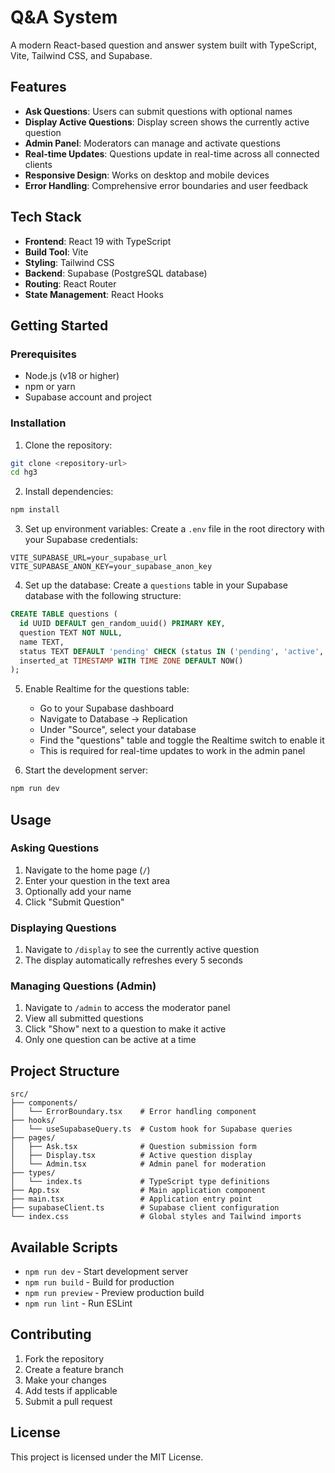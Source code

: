 # Q&A System

A modern React-based question and answer system built with TypeScript, Vite, Tailwind CSS, and Supabase.

## Features

- **Ask Questions**: Users can submit questions with optional names
- **Display Active Questions**: Display screen shows the currently active question
- **Admin Panel**: Moderators can manage and activate questions
- **Real-time Updates**: Questions update in real-time across all connected clients
- **Responsive Design**: Works on desktop and mobile devices
- **Error Handling**: Comprehensive error boundaries and user feedback

## Tech Stack

- **Frontend**: React 19 with TypeScript
- **Build Tool**: Vite
- **Styling**: Tailwind CSS
- **Backend**: Supabase (PostgreSQL database)
- **Routing**: React Router
- **State Management**: React Hooks

## Getting Started

### Prerequisites

- Node.js (v18 or higher)
- npm or yarn
- Supabase account and project

### Installation

1. Clone the repository:

```bash
git clone <repository-url>
cd hg3
```

2. Install dependencies:

```bash
npm install
```

3. Set up environment variables:
   Create a `.env` file in the root directory with your Supabase credentials:

```env
VITE_SUPABASE_URL=your_supabase_url
VITE_SUPABASE_ANON_KEY=your_supabase_anon_key
```

4. Set up the database:
   Create a `questions` table in your Supabase database with the following structure:

```sql
CREATE TABLE questions (
  id UUID DEFAULT gen_random_uuid() PRIMARY KEY,
  question TEXT NOT NULL,
  name TEXT,
  status TEXT DEFAULT 'pending' CHECK (status IN ('pending', 'active', 'answered')),
  inserted_at TIMESTAMP WITH TIME ZONE DEFAULT NOW()
);
```

5. Enable Realtime for the questions table:

   - Go to your Supabase dashboard
   - Navigate to Database → Replication
   - Under "Source", select your database
   - Find the "questions" table and toggle the Realtime switch to enable it
   - This is required for real-time updates to work in the admin panel

6. Start the development server:

```bash
npm run dev
```

## Usage

### Asking Questions

1. Navigate to the home page (`/`)
2. Enter your question in the text area
3. Optionally add your name
4. Click "Submit Question"

### Displaying Questions

1. Navigate to `/display` to see the currently active question
2. The display automatically refreshes every 5 seconds

### Managing Questions (Admin)

1. Navigate to `/admin` to access the moderator panel
2. View all submitted questions
3. Click "Show" next to a question to make it active
4. Only one question can be active at a time

## Project Structure

```
src/
├── components/
│   └── ErrorBoundary.tsx    # Error handling component
├── hooks/
│   └── useSupabaseQuery.ts  # Custom hook for Supabase queries
├── pages/
│   ├── Ask.tsx              # Question submission form
│   ├── Display.tsx          # Active question display
│   └── Admin.tsx            # Admin panel for moderation
├── types/
│   └── index.ts             # TypeScript type definitions
├── App.tsx                  # Main application component
├── main.tsx                 # Application entry point
├── supabaseClient.ts        # Supabase client configuration
└── index.css                # Global styles and Tailwind imports
```

## Available Scripts

- `npm run dev` - Start development server
- `npm run build` - Build for production
- `npm run preview` - Preview production build
- `npm run lint` - Run ESLint

## Contributing

1. Fork the repository
2. Create a feature branch
3. Make your changes
4. Add tests if applicable
5. Submit a pull request

## License

This project is licensed under the MIT License.
